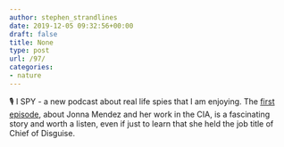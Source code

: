 ```yaml
---
author: stephen_strandlines
date: 2019-12-05 09:32:56+00:00
draft: false
title: None
type: post
url: /97/
categories:
- nature
---
```


🎙 I SPY - a new podcast about real life spies that I am enjoying. The [first episode](https://pca.st/episode/4d4478a3-2f67-4c0f-9c32-972c72dc995c), about Jonna Mendez and her work in the CIA, is a fascinating story and worth a listen, even if just to learn that she held the job title of Chief of Disguise.

